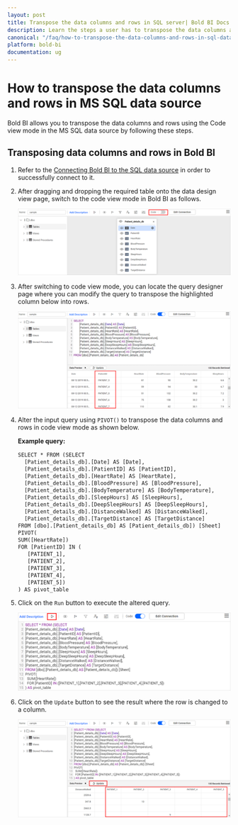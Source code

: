 ```yaml
---
layout: post
title: Transpose the data columns and rows in SQL server| Bold BI Docs
description: Learn the steps a user has to transpose the data columns and rows in SQL data source in Bold BI for embedded analytics.
canonical: "/faq/how-to-transpose-the-data-columns-and-rows-in-sql-data-source/"
platform: bold-bi
documentation: ug
---
```


# How to transpose the data columns and rows in MS SQL data source

Bold BI allows you to transpose the data columns and rows using the Code view mode in the MS SQL data source by following these steps.

## Transposing data columns and rows in Bold BI

1.	Refer to the [Connecting Bold BI to the SQL data source](/working-with-data-sources/data-connectors/sql-data-source/#connecting-bold-bi-to-microsoft-sql-server-data-source) in order to successfully connect to it.

2.	After dragging and dropping the required table onto the data design view page, switch to the code view mode in Bold BI as follows.

    ![Code view mode](/static/assets/faq/images/code-view.png)

3.	After switching to code view mode, you can locate the query designer page where you can modify the query to transpose the highlighted column below into rows.

    ![Table rows](/static/assets/faq/images/table-column.png)

4.	Alter the input query using `PIVOT()` to transpose the data columns and rows in code view mode as shown below.

      **Example query:**
	
        SELECT * FROM (SELECT
          [Patient_details_db].[Date] AS [Date],
          [Patient_details_db].[PatientID] AS [PatientID],
          [Patient_details_db].[HeartRate] AS [HeartRate],
          [Patient_details_db].[BloodPressure] AS [BloodPressure],
          [Patient_details_db].[BodyTemperature] AS [BodyTemperature],
          [Patient_details_db].[SleepHours] AS [SleepHours],
          [Patient_details_db].[DeepSleepHours] AS [DeepSleepHours],
          [Patient_details_db].[DistanceWalked] AS [DistanceWalked],
          [Patient_details_db].[TargetDistance] AS [TargetDistance]
        FROM [dbo].[Patient_details_db] AS [Patient_details_db]) [Sheet]
        PIVOT(
        SUM([HeartRate])
        FOR [PatientID] IN (
           [PATIENT_1],
           [PATIENT_2],
           [PATIENT_3],
           [PATIENT_4],
           [PATIENT_5])
        ) AS pivot_table
	
5.	Click on the `Run` button to execute the altered query.

    ![Run icon](/static/assets/faq/images/run-icon.png)
	
6.	Click on the `Update` button to see the result where the row is changed to a column.

    ![Transposed data](/static/assets/faq/images/transposed-rows.png)
